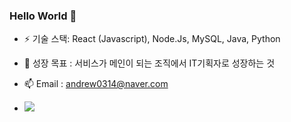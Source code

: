 ### Hello World 👋

- ⚡  기술 스택: React (Javascript), Node.Js, MySQL, Java, Python
- 🌱 성장 목표 : 서비스가 메인이 되는 조직에서 IT기획자로 성장하는 것 

- 📫 Email : andrew0314@naver.com

- <img src="https://img.shields.io/badge/book-red?style=flat&logo=GitBook&logoColor=white"/>
<!--
**Wonchang0314/Wonchang0314** is a ✨ _special_ ✨ repository because its `README.md` (this file) appears on your GitHub profile.

Here are some ideas to get you started:

- 🔭 I’m currently working on ...
- 🌱 I’m currently learning ...
- 👯 I’m looking to collaborate on ...
- 🤔 I’m looking for help with ...
- 💬 Ask me about ...
- 📫 How to reach me: ...
- 😄 Pronouns: ...
- ⚡ Fun fact: ...
-->
